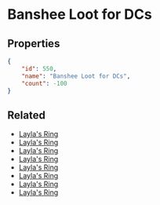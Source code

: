# Banshee Loot for DCs

<no description available>

## Properties

```json
{
    "id": 550,
    "name": "Banshee Loot for DCs",
    "count": -100
}
```

## Related

- [Layla's Ring](../items/17155-layla-s-ring.md)
- [Layla's Ring](../items/17156-layla-s-ring.md)
- [Layla's Ring](../items/17157-layla-s-ring.md)
- [Layla's Ring](../items/17158-layla-s-ring.md)
- [Layla's Ring](../items/17159-layla-s-ring.md)
- [Layla's Ring](../items/17160-layla-s-ring.md)
- [Layla's Ring](../items/17161-layla-s-ring.md)
- [Layla's Ring](../items/17162-layla-s-ring.md)

